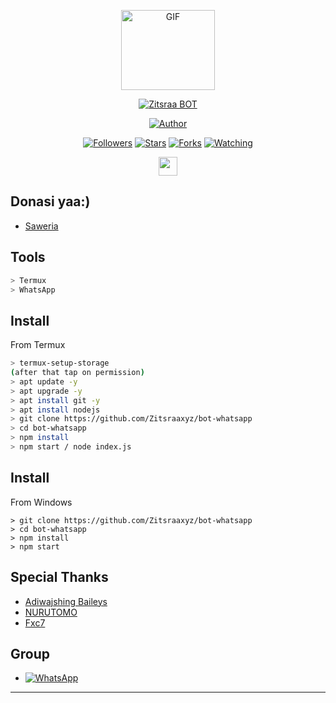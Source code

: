 <p align="center">
<img src="https://media.giphy.com/media/FeVg8ViEczcxG/giphy.gif" alt="GIF" width="150" height="128"/>
</p>

<p align="center">
<a href="#"><img title="Zitsraa BOT" src="https://img.shields.io/badge/Zitsraa BOT-green?colorA=%23ff0000&colorB=%23017e40&style=for-the-badge"></a>
</p>
<p align="center">
<a href="https://github.com/Zitsraaxyz"><img title="Author" src="https://img.shields.io/badge/Author-Zitsraa-blue.svg?style=for-the-badge&logo=github"></a>
</p>
<p align="center">
<a href="https://github.com/Zitsraaxyz/followers"><img title="Followers" src="https://img.shields.io/github/followers/Zitsraaaxyz?color=blue&style=flat-square"></a>
<a href="https://github.com/Zitsraaxyz/megumikato2/stargazers/"><img title="Stars" src="https://img.shields.io/github/stars/Zitsraaaxyz/bot-whatsapp?color=red&style=flat-square"></a>
<a href="https://github.com/Zitsraaxyz/megumikato2/network/members"><img title="Forks" src="https://img.shields.io/github/forks/Zitsraa/bot-wa?color=red&style=flat-square"></a>
<a href="https://github.com/Zitsraaxyz/megumikato2/watchers"><img title="Watching" src="https://img.shields.io/github/watchers/Zitsraa/bot-wa?label=Watchers&color=blue&style=flat-square"></a>
</p>
<p align='center'>
   <a href="https://instagram.com/__zitsraa"><img height="30" src="https://github.com/TobyG74/TobyG74/blob/main/instagram.jpg?raw=true"></a>
</P>



## Donasi yaa:)

* [Saweria](https://saweria.co/Zitsraa)


## Tools

```bash
> Termux
> WhatsApp
```

## Install

From Termux

```bash
> termux-setup-storage
(after that tap on permission)
> apt update -y
> apt upgrade -y
> apt install git -y
> apt install nodejs
> git clone https://github.com/Zitsraaxyz/bot-whatsapp
> cd bot-whatsapp
> npm install
> npm start / node index.js
```

## Install

From Windows
```
> git clone https://github.com/Zitsraaxyz/bot-whatsapp
> cd bot-whatsapp
> npm install
> npm start
```



## Special Thanks

* [Adiwajshing Baileys](https://github.com/adiwajshing/baileys)
* [NURUTOMO](https://github.com/nurutomo)
* [Fxc7](https://github.com/Fxc7)




## Group

* <a href="https://chat.whatsapp.com/GwGvfNDJ8pXIWHVzaFmaco"><img alt="WhatsApp" src="https://img.shields.io/badge/WhatsApp%20Group-25D366?style=for-the-badge&logo=whatsapp&logoColor=white"/></a>

---
